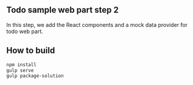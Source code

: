 ## Todo sample web part step 2

In this step, we add the React components and a mock data provider for todo web part.

## How to build

```bash
npm install
gulp serve
gulp package-solution
```
